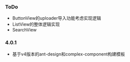 ### ToDo
- ButtonView的uploader导入功能考虑实现逻辑
- ListView的整体逻辑实现
- SearchView

### 4.0.1
- 基于v4版本的ant-design和complex-component构建模板
